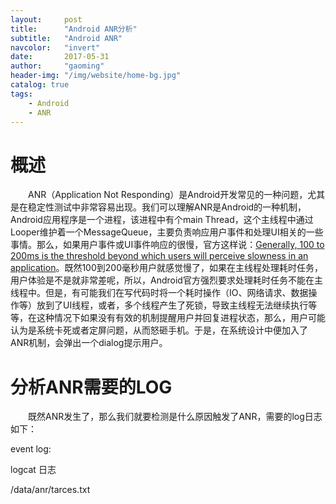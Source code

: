 ```yaml
---
layout:     post
title:      "Android ANR分析"
subtitle:   "Android ANR"
navcolor:   "invert"
date:       2017-05-31
author:     "gaoming"
header-img: "/img/website/home-bg.jpg"
catalog: true
tags:
    - Android 
    - ANR 
---
```

# 概述

&emsp;&emsp;ANR（Application Not Responding）是Android开发常见的一种问题，尤其是在稳定性测试中非常容易出现。我们可以理解ANR是Android的一种机制，Android应用程序是一个进程，该进程中有个main Thread，这个主线程中通过Looper维护着一个MessageQueue，主要负责响应用户事件和处理UI相关的一些事情。那么，如果用户事件或UI事件响应的很慢，官方这样说：[Generally, 100 to 200ms is the threshold beyond which users will perceive slowness in an application](https://developer.android.com/training/articles/perf-anr.html#Reinforcing)。既然100到200毫秒用户就感觉慢了，如果在主线程处理耗时任务，用户体验是不是就非常差呢，所以，Android官方强烈要求处理耗时任务不能在主线程中。但是，有可能我们在写代码时将一个耗时操作（IO、网络请求、数据操作等）放到了UI线程，或者，多个线程产生了死锁，导致主线程无法继续执行等等，在这种情况下如果没有有效的机制提醒用户并回复进程状态，那么，用户可能认为是系统卡死或者定屏问题，从而怒砸手机。于是，在系统设计中便加入了ANR机制，会弹出一个dialog提示用户。

# 分析ANR需要的LOG

&emsp;&emsp;既然ANR发生了，那么我们就要检测是什么原因触发了ANR，需要的log日志如下：

event log:



logcat 日志



/data/anr/tarces.txt

